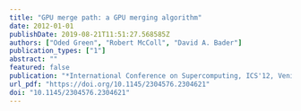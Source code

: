 ```yaml
---
title: "GPU merge path: a GPU merging algorithm"
date: 2012-01-01
publishDate: 2019-08-21T11:51:27.568585Z
authors: ["Oded Green", "Robert McColl", "David A. Bader"]
publication_types: ["1"]
abstract: ""
featured: false
publication: "*International Conference on Supercomputing, ICS'12, Venice, Italy, June 25-29, 2012*"
url_pdf: "https://doi.org/10.1145/2304576.2304621"
doi: "10.1145/2304576.2304621"
---
```


